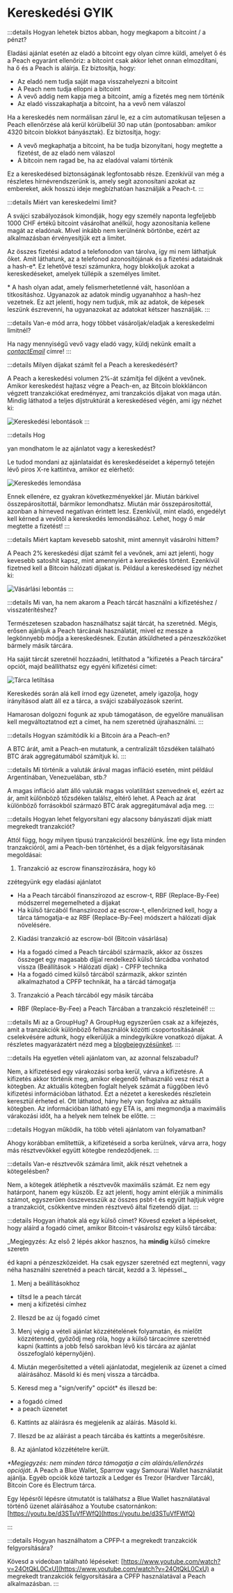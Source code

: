 # Kereskedési GYIK

:::details Hogyan lehetek biztos abban, hogy megkapom a bitcoint / a pénzt?

Eladási ajánlat esetén az eladó a bitcoint egy olyan címre küldi, amelyet ő és a Peach egyaránt ellenőriz: a bitcoint csak akkor lehet onnan elmozdítani, ha ő és a Peach is aláírja. Ez biztosítja, hogy:

- Az eladó nem tudja saját maga visszahelyezni a bitcoint
- A Peach nem tudja ellopni a bitcoint
- A vevő addig nem kapja meg a bitcoint, amíg a fizetés meg nem történik
- Az eladó visszakaphatja a bitcoint, ha a vevő nem válaszol

Ha a kereskedés nem normálisan zárul le, ez a cím automatikusan teljesen a Peach ellenőrzése alá kerül körülbelül 30 nap után (pontosabban: amikor 4320 bitcoin blokkot bányásztak). Ez biztosítja, hogy:

- A vevő megkaphatja a bitcoint, ha be tudja bizonyítani, hogy megtette a fizetést, de az eladó nem válaszol
- A bitcoin nem ragad be, ha az eladóval valami történik

Ez a kereskedésed biztonságának legfontosabb része. Ezenkívül van még a részletes hírnévrendszerünk is, amely segít azonosítani azokat az embereket, akik hosszú ideje megbízhatóan használják a Peach-t.
:::

:::details Miért van kereskedelmi limit?

A svájci szabályozások kimondják, hogy egy személy naponta legfeljebb 1000 CHF értékű bitcoint vásárolhat anélkül, hogy azonosítania kellene magát az eladónak. Mivel inkább nem kerülnénk börtönbe, ezért az alkalmazásban érvényesítjük ezt a limitet.

Az összes fizetési adatod a telefonodon van tárolva, így mi nem láthatjuk őket. Amit láthatunk, az a telefonod azonosítójának és a fizetési adataidnak a hash-e\*. Ez lehetővé teszi számunkra, hogy blokkoljuk azokat a kereskedéseket, amelyek túllépik a személyes limitet.

\* A hash olyan adat, amely felismerhetetlenné vált, hasonlóan a titkosításhoz. Ugyanazok az adatok mindig ugyanahhoz a hash-hez vezetnek. Ez azt jelenti, hogy nem tudjuk, mik az adatok, de képesek leszünk észrevenni, ha ugyanazokat az adatokat kétszer használják.
:::

:::details Van-e mód arra, hogy többet vásároljak/eladjak a kereskedelmi limitnél?

Ha nagy mennyiségű vevő vagy eladó vagy, küldj nekünk emailt a [$contactEmail$](mailto:$contactEmail$) címre!
:::

:::details Milyen díjakat számít fel a Peach a kereskedésért?

A Peach a kereskedési volumen 2%-át számítja fel díjként a vevőnek. Amikor kereskedést hajtasz végre a Peach-en, az Bitcoin blokkláncon végzett tranzakciókat eredményez, ami tranzakciós díjakat von maga után. Mindig láthatod a teljes díjstruktúrát a kereskedésed végén, ami így nézhet ki:

![Kereskedési lebontások](/img/faq/trading/TradeBreakdowns.png)
:::

:::details Hog

yan mondhatom le az ajánlatot vagy a kereskedést?

Le tudod mondani az ajánlataidat és kereskedéseidet a képernyő tetején lévő piros X-re kattintva, amikor ez elérhető:

![Kereskedés lemondása](/img/faq/trading/cancel.png)

Ennek ellenére, ez gyakran következményekkel jár. Miután bárkivel összepárosítottál, bármikor lemondhatsz. Miután már összepárosítottál, azonban a hírneved negatívan érintett lesz. Ezenkívül, mint eladó, engedélyt kell kérned a vevőtől a kereskedés lemondásához. Lehet, hogy ő már megtette a fizetést!
:::

:::details Miért kaptam kevesebb satoshit, mint amennyit vásárolni hittem?

A Peach 2% kereskedési díjat számít fel a vevőnek, ami azt jelenti, hogy kevesebb satoshit kapsz, mint amennyiért a kereskedés történt. Ezenkívül fizetned kell a Bitcoin hálózati díjakat is. Például a kereskedésed így nézhet ki:

![Vásárlási lebontás](/img/faq/trading/TradeBreakdownBuy.png)
:::

:::details Mi van, ha nem akarom a Peach tárcát használni a kifizetéshez / visszatérítéshez?

Természetesen szabadon használhatsz saját tárcát, ha szeretnéd. Mégis, erősen ajánljuk a Peach tárcának használatát, mivel ez messze a legkönnyebb módja a kereskedésnek. Ezután átküldheted a pénzeszközöket bármely másik tárcára.

Ha saját tárcát szeretnél hozzáadni, letilthatod a "kifizetés a Peach tárcára" opciót, majd beállíthatsz egy egyéni kifizetési címet:

![Tárca letiltása](/img/faq/trading/disablewallet.png)

Kereskedés során alá kell írnod egy üzenetet, amely igazolja, hogy irányításod alatt áll ez a tárca, a svájci szabályozások szerint.

Hamarosan dolgozni fogunk az xpub támogatáson, de egyelőre manuálisan kell megváltoztatnod ezt a címet, ha nem szeretnéd újrahasználni.
:::

:::details Hogyan számítódik ki a Bitcoin ára a Peach-en?

A BTC árát, amit a Peach-en mutatunk, a centralizált tőzsdéken található BTC árak aggregátumából számítjuk ki.
:::

:::details Mi történik a valuták árával magas infláció esetén, mint például Argentínában, Venezuelában, stb.?

A magas infláció alatt álló valuták magas volatilitást szenvednek el, ezért az ár, amit különböző tőzsdéken találsz, eltérő lehet. A Peach az árat különböző forrásokból származó BTC árak aggregátumával adja meg.
:::

:::details Hogyan lehet felgyorsítani egy alacsony bányászati díjak miatt megrekedt tranzakciót?

Attól függ, hogy milyen típusú tranzakcióról beszélünk. Íme egy lista minden tranzakcióról, ami a Peach-ben történhet, és a díjak felgyorsításának megoldásai:

1. Tranzakció az escrow finanszírozására, hogy kö

zzétegyünk egy eladási ajánlatot

- Ha a Peach tárcából finanszírozod az escrow-t, RBF (Replace-By-Fee) módszerrel megemelheted a díjakat
- Ha külső tárcából finanszírozod az escrow-t, ellenőrizned kell, hogy a tárca támogatja-e az RBF (Replace-By-Fee) módszert a hálózati díjak növelésére.

2. Kiadási tranzakció az escrow-ból (Bitcoin vásárlása)

- Ha a fogadó címed a Peach tárcából származik, akkor az összes összeget egy magasabb díjjal rendelkező külső tárcádba vonhatod vissza (Beállítások > Hálózati díjak) - CPFP technika
- Ha a fogadó címed külső tárcából származik, akkor szintén alkalmazhatod a CPFP technikát, ha a tárcád támogatja

3. Tranzakció a Peach tárcából egy másik tárcába

- RBF (Replace-By-Fee) a Peach Tárcában a tranzakció részleteinél!
  :::

:::details Mi az a GroupHug?
A GroupHug egyszerűen csak az a kifejezés, amit a tranzakciók különböző felhasználók közötti csoportosításának cselekvésére adtunk, hogy elkerüljük a mindegyikükre vonatkozó díjakat. A részletes magyarázatért nézd meg a [blogbejegyzésünket](https://peachbitcoin.com/blog/group-hug).
:::

:::details Ha egyetlen vételi ajánlatom van, az azonnal felszabadul?

Nem, a kifizetésed egy várakozási sorba kerül, várva a kifizetésre. A kifizetés akkor történik meg, amikor elegendő felhasználó vesz részt a kötegben. Az aktuális kötegben foglalt helyek számát a függőben lévő kifizetési információban láthatod. Ezt a nézetet a kereskedés részletein keresztül érheted el.
Ott láthatod, hány hely van foglalva az aktuális kötegben. Az információban látható egy ETA is, ami megmondja a maximális várakozási időt, ha a helyek nem telnek be előtte.
:::

:::details Hogyan működik, ha több vételi ajánlatom van folyamatban?

Ahogy korábban említettük, a kifizetéseid a sorba kerülnek, várva arra, hogy más résztvevőkkel együtt kötegbe rendeződjenek.
:::

:::details Van-e résztvevők számára limit, akik részt vehetnek a kötegelésben?

Nem, a kötegek átléphetik a résztvevők maximális számát. Ez nem egy határpont, hanem egy küszöb. Ez azt jelenti, hogy amint elérjük a minimális számot, egyszerűen összevesszük az összes psbt-t és együtt hajtjuk végre a tranzakciót, csökkentve minden résztvevő által fizetendő díjat.
:::

:::details Hogyan írhatok alá egy külső címet?
Kövesd ezeket a lépéseket, hogy aláírd a fogadó címet, amikor Bitcoin-t vásárolsz egy külső tárcába:

_Megjegyzés: Az első 2 lépés akkor hasznos, ha **mindig** külső címekre szeretn

éd kapni a pénzeszközeidet. Ha csak egyszer szeretnéd ezt megtenni, vagy néha használni szeretnéd a peach tárcát, kezdd a 3. lépéssel._

1. Menj a beállításokhoz

- tiltsd le a peach tárcát
- menj a kifizetési címhez

2. Illeszd be az új fogadó címet

3. Menj végig a vételi ajánlat közzétételének folyamatán, és mielőtt közzétennéd, győződj meg róla, hogy a külső tárcacímre szeretnéd kapni (kattints a jobb felső sarokban lévő kis tárcára az ajánlat összefoglaló képernyőjén).

4. Miután megerősítetted a vételi ajánlatodat, megjelenik az üzenet a címed aláírásához. Másold ki és menj vissza a tárcádba.

5. Keresd meg a "sign/verify" opciót\* és illeszd be:

- a fogadó címed
- a peach üzenetet

6. Kattints az aláírásra és megjelenik az aláírás. Másold ki.

7. Illeszd be az aláírást a peach tárcába és kattints a megerősítésre.

8. Az ajánlatod közzétételre került.

_\*Megjegyzés: nem minden tárca támogatja a cím aláírás/ellenőrzés opcióját._
A Peach a Blue Wallet, Sparrow vagy Samourai Wallet használatát ajánlja. Egyéb opciók közé tartozik a Ledger és Trezor (Hardver Tárcák), Bitcoin Core és Electrum tárca.

Egy lépésről lépésre útmutatót is találhatsz a Blue Wallet használatával történő üzenet aláírásához a Youtube csatornánkon: [https://youtu.be/d3STuVfFWfQ](https://youtu.be/d3STuVfFWfQ)

:::

:::details Hogyan használhatom a CPFP-t a megrekedt tranzakciók felgyorsítására?

Kövesd a videóban található lépéseket: [https://www.youtube.com/watch?v=24OtQkL0CxU](https://www.youtube.com/watch?v=24OtQkL0CxU) a megrekedt tranzakciók felgyorsítására a CPFP használatával a Peach alkalmazásban.
:::
